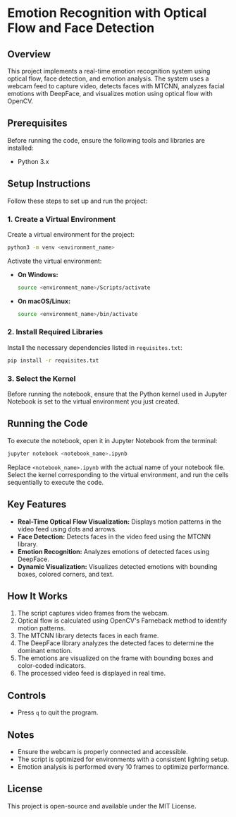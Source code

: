# Emotion Recognition with Optical Flow and Face Detection

## Overview

This project implements a real-time emotion recognition system using optical flow, face detection, and emotion analysis. The system uses a webcam feed to capture video, detects faces with MTCNN, analyzes facial emotions with DeepFace, and visualizes motion using optical flow with OpenCV.

## Prerequisites

Before running the code, ensure the following tools and libraries are installed:

- Python 3.x

## Setup Instructions

Follow these steps to set up and run the project:

### 1. Create a Virtual Environment

Create a virtual environment for the project:

```bash
python3 -m venv <environment_name>
```

Activate the virtual environment:

- **On Windows:**
  ```bash
  source <environment_name>/Scripts/activate
  ```
- **On macOS/Linux:**
  ```bash
  source <environment_name>/bin/activate
  ```

### 2. Install Required Libraries

Install the necessary dependencies listed in `requisites.txt`:

```bash
pip install -r requisites.txt
```

### 3. Select the Kernel

Before running the notebook, ensure that the Python kernel used in Jupyter Notebook is set to the virtual environment you just created.

## Running the Code

To execute the notebook, open it in Jupyter Notebook from the terminal:

```bash
jupyter notebook <notebook_name>.ipynb
```

Replace `<notebook_name>.ipynb` with the actual name of your notebook file. Select the kernel corresponding to the virtual environment, and run the cells sequentially to execute the code.

## Key Features

- **Real-Time Optical Flow Visualization:** Displays motion patterns in the video feed using dots and arrows.
- **Face Detection:** Detects faces in the video feed using the MTCNN library.
- **Emotion Recognition:** Analyzes emotions of detected faces using DeepFace.
- **Dynamic Visualization:** Visualizes detected emotions with bounding boxes, colored corners, and text.

## How It Works

1. The script captures video frames from the webcam.
2. Optical flow is calculated using OpenCV's Farneback method to identify motion patterns.
3. The MTCNN library detects faces in each frame.
4. The DeepFace library analyzes the detected faces to determine the dominant emotion.
5. The emotions are visualized on the frame with bounding boxes and color-coded indicators.
6. The processed video feed is displayed in real time.

## Controls

- Press `q` to quit the program.

## Notes

- Ensure the webcam is properly connected and accessible.
- The script is optimized for environments with a consistent lighting setup.
- Emotion analysis is performed every 10 frames to optimize performance.

## License

This project is open-source and available under the MIT License.

